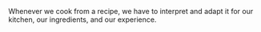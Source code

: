 Whenever we cook from a recipe, we have to interpret and adapt it for our kitchen, our ingredients, and our experience.